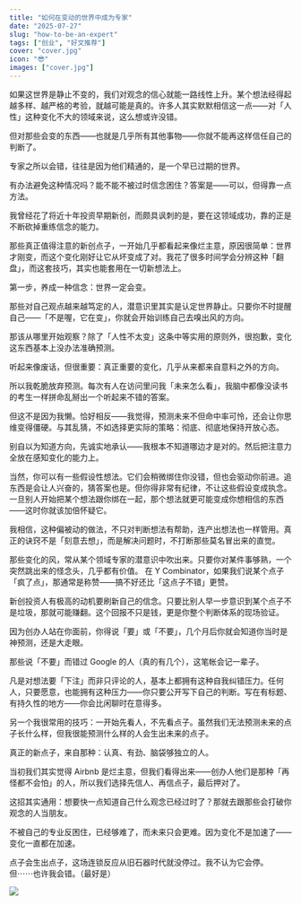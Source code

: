 ```yaml
---
title: "如何在变动的世界中成为专家"
date: "2025-07-27"
slug: "how-to-be-an-expert"
tags: ["创业", "好文推荐"]
cover: "cover.jpg"
icon: "😎"
images: ["cover.jpg"]
---
```

如果这世界是静止不变的，我们对观念的信心就能一路线性上升。某个想法经得起越多样、越严格的考验，就越可能是真的。许多人其实默默相信这一点——对「人性」这种变化不大的领域来说，这么想或许没错。



但对那些会变的东西——也就是几乎所有其他事物——你就不能再这样信任自己的判断了。



专家之所以会错，往往是因为他们精通的，是一个早已过期的世界。



有办法避免这种情况吗？能不能不被过时信念困住？答案是——可以，但得靠一点方法。



我曾经花了将近十年投资早期新创，而颇具讽刺的是，要在这领域成功，靠的正是不断砍掉重练信念的能力。



那些真正值得注意的新创点子，一开始几乎都看起来像烂主意，原因很简单：世界才刚变，而这个变化刚好让它从坏变成了对。我花了很多时间学会分辨这种「翻盘」，而这套技巧，其实也能套用在一切新想法上。



第一步，养成一种信念：世界一定会变。



那些对自己观点越来越笃定的人，潜意识里其实是认定世界静止。只要你不时提醒自己——「不是喔，它在变」，你就会开始训练自己去嗅出风的方向。



那该从哪里开始观察？除了「人性不太变」这条中等实用的原则外，很抱歉，变化这东西基本上没办法准确预测。



听起来像废话，但很重要：真正重要的变化，几乎从来都来自意料之外的方向。



所以我乾脆放弃预测。每次有人在访问里问我「未来怎么看」，我脑中都像没读书的考生一样拼命乱掰出一个听起来不错的答案。



但这不是因为我懒。恰好相反——我觉得，预测未来不但命中率可怜，还会让你思维变得僵硬。与其乱猜，不如选择更实际的策略：彻底、彻底地保持开放心态。



别自以为知道方向，先诚实地承认——我根本不知道哪边才是对的。然后把注意力全放在感知变化的能力上。



当然，你可以有一些假设性想法。它们会稍微绑住你没错，但也会驱动你前进。追东西是会让人兴奋的，猜答案也是。但你得非常有纪律，不让这些假设变成执念。
一旦别人开始把某个想法跟你绑在一起，那个想法就更可能变成你想相信的东西——这时你就该加倍怀疑它。



我相信，这种偏被动的做法，不只对判断想法有帮助，连产出想法也一样管用。真正的诀窍不是「刻意去想」，而是解决问题时，不打断那些莫名冒出来的直觉。



那些变化的风，常从某个领域专家的潜意识中吹出来。只要你对某件事够熟，一个突然跳出来的怪念头，几乎都有价值。
在 Y Combinator，如果我们说某个点子「疯了点」，那通常是称赞——搞不好还比「这点子不错」更赞。



新创投资人有极高的动机要刷新自己的信念。只要比别人早一步意识到某个点子不是垃圾，那就可能赚翻。这个回报不只是钱，更是你整个判断体系的现场验证。



因为创办人站在你面前，你得说「要」或「不要」，几个月后你就会知道你当时是神预测，还是大走眼。



那些说「不要」而错过 Google 的人（真的有几个），这笔帐会记一辈子。



凡是对想法要「下注」而非只评论的人，基本上都拥有这种自我纠错压力。任何人，只要愿意，也能拥有这种压力——你只要公开写下自己的判断。写在有标题、有持久性的地方——你会比闲聊时在意得多。



另一个我很常用的技巧：一开始先看人，不先看点子。虽然我们无法预测未来的点子长什么样，但我很能预测什么样的人会生出未来的点子。



真正的新点子，来自那种：认真、有劲、脑袋够独立的人。



当初我们其实觉得 Airbnb 是烂主意，但我们看得出来——创办人他们是那种「再怪都不会怕」的人，所以我们选择先信人、再信点子，最后押对了。



这招其实通用：想要快一点知道自己什么观念已经过时了？那就去跟那些会打破你观念的人当朋友。



不被自己的专业反困住，已经够难了，而未来只会更难。因为变化不是加速了——变化一直都在加速。



点子会生出点子，这场连锁反应从旧石器时代就没停过。我不认为它会停。
但⋯⋯也许我会错。（最好是）




![](https://prod-files-secure.s3.us-west-2.amazonaws.com/112d0858-5090-4d34-a606-b75eb8d65fd2/46476355-9cf3-4e99-9b7a-3531bc426380/1000202064.png?X-Amz-Algorithm=AWS4-HMAC-SHA256&X-Amz-Content-Sha256=UNSIGNED-PAYLOAD&X-Amz-Credential=ASIAZI2LB466XRECJNVD%2F20250904%2Fus-west-2%2Fs3%2Faws4_request&X-Amz-Date=20250904T174306Z&X-Amz-Expires=3600&X-Amz-Security-Token=IQoJb3JpZ2luX2VjEPn%2F%2F%2F%2F%2F%2F%2F%2F%2F%2FwEaCXVzLXdlc3QtMiJHMEUCIChcUb9%2BDWPVM71EfGF2baXZ%2Bzw3DQpA%2BekfsVIsNG4OAiEA7jHCFcJJOpV6Olukn%2FSfxA%2BTskTS7v8d%2FDltw98UVzoq%2FwMIYhAAGgw2Mzc0MjMxODM4MDUiDHBjEyTDIhunK80PpyrcA8TAnTpVu%2BnDzWMhLeABMapHCZxggbpbZrRP%2B%2BTx8phQK5jITdpRFkCObMX%2FORo2y7bBdcQMvgbE5Z7cFyDyeSvZq%2ByhC2el7a%2FZoJmQD9HOr2juvUE6JMV4pHrtVk0EUGCnmRoEFrpsE%2B5cbey7ob2YOH4fWpAY0JV2LDnShRrI3424PTyBZMA05jQ9SNWzlghka2tySRVwRpN%2Bw8dPA1zDcskI3nQ0%2FBk3f%2F2mdkrfAe2IKnXt%2FznNBHm3LTgU5YG9K1q4xKjnzJ2VHPIG6Hv6B4aDieJoFUdEkCAzgkURq6GyuA5klU6%2Fy51b5%2BiclyFn2BNNvq0qvugJpffUBtVaCHWYdRL0c5OfpxYUj%2BaeZjjCXIZqgXue7MYUFUSJZQJJd8LcM9R9eHUqy3Dy7Sv0g%2BKE%2BbV%2BteZEjw2P3fE%2F0iH1jr1c5q0cj0%2F5PIcCoQVrYy9bThoHokWK0dEo7LFYPvVlf80JvO1SAtgi3nn5HlE4y4tAssCPH0i%2BJnNJp%2Fe422YmcKLKuN%2FojkSxCw3hdFEs4LP0Vq1UciAKcZ58T3cCOC50%2Bx0vqTkulNWit6NqR0mvTquPLkZc8tUFxaOh8LF%2BKzf6Qfb8TXqv%2FW5rdMOxjIsinQuLLblHMPaL58UGOqUBTKC0dk6l98l2dY67W8SNnDDlPOdKuEfZDRYIcuPnNTP3IB%2Fo1cVLGRhxotsL1%2FSoD76ySPowtGrjwifehcky1fR4Q5BlSVybUyHYCeQqdLZ1aB0EdI2IJxTukM%2Fp%2Bkj3g5ofx0X4uSMLYg6u%2FEv3y57gJGTr0cCbOL4Z7%2F%2BcmgXe08Yc06eVb3kPBdY%2FryX%2B3nUOf1zPFFW%2Bv8pHydV1QBCN3qWY&X-Amz-Signature=a61c7f0246312d6fcf0894e6422d38a92b4ab09b8f9153befd68864ea43d2cde&X-Amz-SignedHeaders=host&x-amz-checksum-mode=ENABLED&x-id=GetObject)

